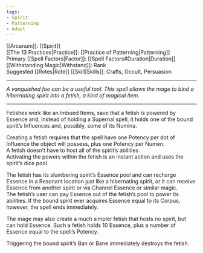 ```yaml
---
tags:
- Spirit
- Patterning
- Adept
---
```


[[Arcanum]]: [[Spirit]]\
[[The 13 Practices|Practice]]: [[Practice of Patterning|Patterning]]\
Primary [[Spell Factors|Factor]]: [[Spell Factors#Duration|Duration]]\
[[Withstanding Magic|Withstand]]: Rank\
Suggested [[Rotes|Rote]] [[Skill|Skills]]: Crafts, Occult, Persuasion

---

_A vanquished foe can be a useful tool. This spell allows the mage to bind a hibernating spirit into a fetish, a kind of magical item._

---

Fetishes work like an Imbued Items, save that a fetish is powered by Essence and, instead of holding a Supernal spell, it holds one of the bound spirit’s Influences and, possibly, some of its Numina.

Creating a fetish requires that the spell have one Potency per dot of Influence the object will possess, plus one Potency per Numen.\
A fetish doesn’t have to host all of the spirit’s abilities.\
Activating the powers within the fetish is an instant action and uses the spirit’s dice pool.

The fetish has its slumbering spirit’s Essence pool and can recharge Essence in a Resonant location just like a hibernating spirit, or it can receive Essence from another spirit or via Channel Essence or similar magic.\
The fetish’s user can pay Essence out of the fetish’s pool to power its abilities. If the bound spirit ever acquires Essence equal to its Corpus, however, the spell ends immediately.

The mage may also create a much simpler fetish that hosts no spirit, but can hold Essence. Such a fetish holds 10 Essence, plus a number of Essence equal to the spell’s Potency.

Triggering the bound spirit’s Ban or Bane immediately destroys the fetish.